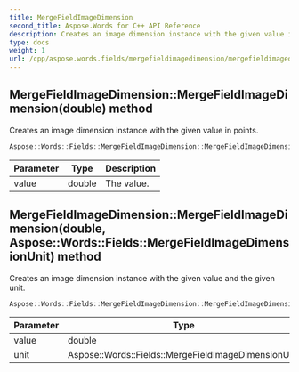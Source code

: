 ```yaml
---
title: MergeFieldImageDimension
second_title: Aspose.Words for C++ API Reference
description: Creates an image dimension instance with the given value in points.
type: docs
weight: 1
url: /cpp/aspose.words.fields/mergefieldimagedimension/mergefieldimagedimension/
---
```

## MergeFieldImageDimension::MergeFieldImageDimension(double) method


Creates an image dimension instance with the given value in points.

```cpp
Aspose::Words::Fields::MergeFieldImageDimension::MergeFieldImageDimension(double value)
```


| Parameter | Type | Description |
| --- | --- | --- |
| value | double | The value. |


## MergeFieldImageDimension::MergeFieldImageDimension(double, Aspose::Words::Fields::MergeFieldImageDimensionUnit) method


Creates an image dimension instance with the given value and the given unit.

```cpp
Aspose::Words::Fields::MergeFieldImageDimension::MergeFieldImageDimension(double value, Aspose::Words::Fields::MergeFieldImageDimensionUnit unit)
```


| Parameter | Type | Description |
| --- | --- | --- |
| value | double | The value. |
| unit | Aspose::Words::Fields::MergeFieldImageDimensionUnit | The unit. |


